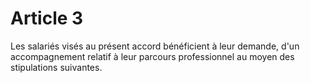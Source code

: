 # Article 3

  
Les salariés visés au présent accord bénéficient à leur demande, d'un accompagnement relatif à leur parcours professionnel au moyen des stipulations suivantes.

